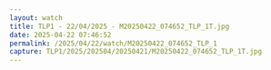 ```yaml
---
layout: watch
title: TLP1 - 22/04/2025 - M20250422_074652_TLP_1T.jpg
date: 2025-04-22 07:46:52
permalink: /2025/04/22/watch/M20250422_074652_TLP_1
capture: TLP1/2025/202504/20250421/M20250422_074652_TLP_1T.jpg
---
```

